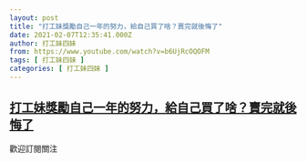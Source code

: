 ```yaml
---
layout: post
title: "打工妹獎勵自己一年的努力，給自己買了啥？賣完就後悔了"
date: 2021-02-07T12:35:41.000Z
author: 打工妹四妹
from: https://www.youtube.com/watch?v=b6UjRcOQOFM
tags: [ 打工妹四妹 ]
categories: [ 打工妹四妹 ]
---
```

<!--1612701341000-->
[打工妹獎勵自己一年的努力，給自己買了啥？賣完就後悔了](https://www.youtube.com/watch?v=b6UjRcOQOFM)
------

<div>
歡迎訂閱關注
</div>
